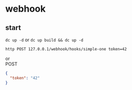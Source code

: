 # webhook

## start

`dc up -d` or `dc up build && dc up -d`

```shell
http POST 127.0.0.1/webhook/hooks/simple-one token=42
```

or  
POST

```json
{
  "token": "42"
}
```
